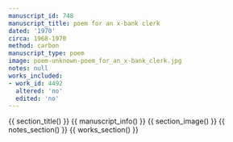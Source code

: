 ```yaml
---
manuscript_id: 748
manuscript_title: poem for an x-bank clerk
dated: '1970'
circa: 1968-1970
method: carbon
manuscript_type: poem
image: poem-unknown-poem_for_an_x-bank_clerk.jpg
notes: null
works_included:
- work_id: 4492
  altered: 'no'
  edited: 'no'
---
```


{{ section_title() }}
{{ manuscript_info() }}
{{ section_image() }}
{{ notes_section() }}
{{ works_section() }}
